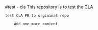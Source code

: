 #test - cla
This repository is to test the CLA

    test CLA PR to orgininal repo

        Add one more content
